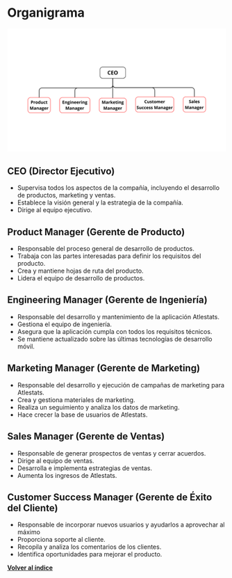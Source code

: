 # Organigrama

![Organigrama de la organizacion](./images/businessImages/organigrama.png)


## CEO (Director Ejecutivo)

- Supervisa todos los aspectos de la compañía, incluyendo el desarrollo de productos, marketing y ventas.
- Establece la visión general y la estrategia de la compañía.
- Dirige al equipo ejecutivo.

## Product Manager (Gerente de Producto)

- Responsable del proceso general de desarrollo de productos. 
- Trabaja con las partes interesadas para definir los requisitos del producto. 
- Crea y mantiene hojas de ruta del producto.
- Lidera el equipo de desarrollo de productos.

## Engineering Manager (Gerente de Ingeniería)

- Responsable del desarrollo y mantenimiento de la aplicación Atlestats.
- Gestiona el equipo de ingeniería.
- Asegura que la aplicación cumpla con todos los requisitos técnicos.
- Se mantiene actualizado sobre las últimas tecnologías de desarrollo móvil.

## Marketing Manager (Gerente de Marketing)

- Responsable del desarrollo y ejecución de campañas de marketing para Atlestats.
- Crea y gestiona materiales de marketing.
- Realiza un seguimiento y analiza los datos de marketing.
- Hace crecer la base de usuarios de Atlestats.

## Sales Manager (Gerente de Ventas)

- Responsable de generar prospectos de ventas y cerrar acuerdos.
- Dirige al equipo de ventas.
- Desarrolla e implementa estrategias de ventas.
- Aumenta los ingresos de Atlestats.

## Customer Success Manager (Gerente de Éxito del Cliente)

- Responsable de incorporar nuevos usuarios y ayudarlos a aprovechar al máximo
- Proporciona soporte al cliente.
- Recopila y analiza los comentarios de los clientes.
- Identifica oportunidades para mejorar el producto.

[**Volver al índice**](../README.md)